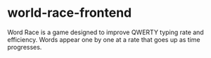 # world-race-frontend
Word Race is a game designed to improve QWERTY typing rate and efficiency. Words appear one by one at a rate that goes up as time progresses.
